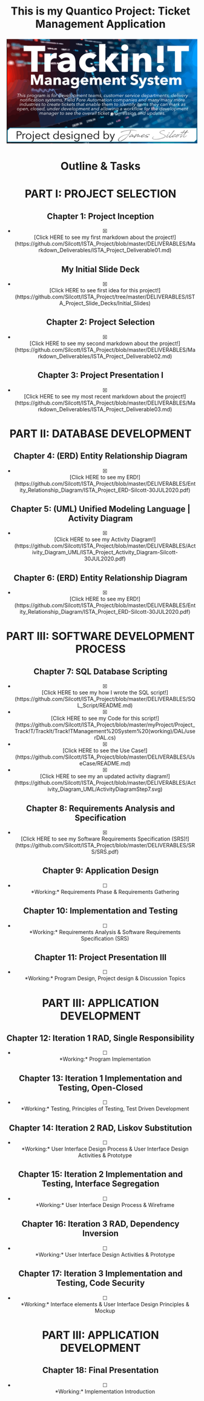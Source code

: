 <p align="center">

# <div align="center"> This is my Quantico Project: Ticket Management Application

<div align="center"><img align="Center" height="275px" width="600px" src="https://raw.githubusercontent.com/Silcott/ISTA_Project/master/myProject/Project_Track!T/Pictures/Cover.svg" alt="html" style="vertical-align:top; margin:4px"> 

# <div align="center"> Outline & Tasks

# <div align="center"> PART I: PROJECT SELECTION

## <div align="center"> Chapter 1: Project Inception
<div align="center" - [x]>

- [x] <div align="center"> [Click HERE to see my first markdown about the project!](https://github.com/Silcott/ISTA_Project/blob/master/DELIVERABLES/Markdown_Deliverables/ISTA_Project_Deliverable01.md)

## <div align="center"> My Initial Slide Deck
- [x] <div align="center"> [Click HERE to see first idea for this project!](https://github.com/Silcott/ISTA_Project/tree/master/DELIVERABLES/ISTA_Project_Slide_Decks/Initial_Slides)

## <div align="center"> Chapter 2: Project Selection
- [x] <div align="center"> [Click HERE to see my second markdown about the project!](https://github.com/Silcott/ISTA_Project/blob/master/DELIVERABLES/Markdown_Deliverables/ISTA_Project_Deliverable02.md)

## <div align="center"> Chapter 3: Project Presentation I
- [x] <div align="center"> [Click HERE to see my most recent markdown about the project!](https://github.com/Silcott/ISTA_Project/blob/master/DELIVERABLES/Markdown_Deliverables/ISTA_Project_Deliverable03.md)

# <div align="center"> PART II: DATABASE DEVELOPMENT

## <div align="center"> Chapter 4: (ERD) Entity Relationship Diagram
- [x] <div align="center"> [Click HERE to see my ERD!](https://github.com/Silcott/ISTA_Project/blob/master/DELIVERABLES/Entity_Relationship_Diagram/ISTA_Project_ERD-Silcott-30JUL2020.pdf)

## <div align="center"> Chapter 5: (UML) Unified Modeling Language | Activity Diagram
- [x] <div align="center"> [Click HERE to see my Activity Diagram!](https://github.com/Silcott/ISTA_Project/blob/master/DELIVERABLES/Activity_Diagram_UML/ISTA_Project_Activity_Diagram-Silcott-30JUL2020.pdf)

## <div align="center"> Chapter 6: (ERD) Entity Relationship Diagram 
- [x] <div align="center"> [Click HERE to see my ERD!](https://github.com/Silcott/ISTA_Project/blob/master/DELIVERABLES/Entity_Relationship_Diagram/ISTA_Project_ERD-Silcott-30JUL2020.pdf)

# <div align="center"> PART III: SOFTWARE DEVELOPMENT PROCESS

## <div align="center"> Chapter 7: SQL Database Scripting
- [x] <div align="center"> [Click HERE to see my how I wrote the SQL script!](https://github.com/Silcott/ISTA_Project/blob/master/DELIVERABLES/SQL_Script/README.md)
- [x] <div align="center"> [Click HERE to see my Code for this script!](https://github.com/Silcott/ISTA_Project/blob/master/myProject/Project_Track!T/TrackIt/Track!TManagement%20System%20(working)/DAL/userDAL.cs)
- [x] <div align="center"> [Click HERE to see the Use Case!](https://github.com/Silcott/ISTA_Project/blob/master/DELIVERABLES/UseCase/README.md)
- [x] <div align="center"> [Click HERE to see my an updated activity diagram!](https://github.com/Silcott/ISTA_Project/blob/master/DELIVERABLES/Activity_Diagram_UML/ActivityDiagramStep7.svg)

## <div align="center"> Chapter 8: Requirements Analysis and Specification
- [x] <div align="center"> [Click HERE to see my Software Requirements Specification (SRS)!](https://github.com/Silcott/ISTA_Project/blob/master/DELIVERABLES/SRS/SRS.pdf)

## <div align="center"> Chapter 9: Application Design
- [ ] <div align="center"> *Working:* Requirements Phase & Requirements Gathering

## <div align="center"> Chapter 10: Implementation and Testing
- [ ] <div align="center"> *Working:* Requirements Analysis & Software Requirements Specification (SRS)

## <div align="center"> Chapter 11: Project Presentation III
- [ ] <div align="center"> *Working:* Program Design, Project design & Discussion Topics

# <div align="center"> PART III: APPLICATION DEVELOPMENT

## <div align="center"> Chapter 12: Iteration 1 RAD, Single Responsibility
- [ ] <div align="center"> *Working:* Program Implementation

## <div align="center"> Chapter 13: Iteration 1 Implementation and Testing, Open-Closed
- [ ] <div align="center"> *Working:* Testing, Principles of Testing, Test Driven Development

## <div align="center"> Chapter 14: Iteration 2 RAD, Liskov Substitution
- [ ] <div align="center"> *Working:* User Interface Design Process & User Interface Design Activities & Prototype

## <div align="center"> Chapter 15: Iteration 2 Implementation and Testing, Interface Segregation
- [ ] <div align="center"> *Working:* User Interface Design Process & Wireframe


## <div align="center"> Chapter 16: Iteration 3 RAD, Dependency Inversion
- [ ] <div align="center"> *Working:* User Interface Design Activities & Prototype


## <div align="center"> Chapter 17: Iteration 3 Implementation and Testing, Code Security
- [ ] <div align="center"> *Working:* Interface elements & User Interface Design Principles & Mockup

# <div align="center"> PART III: APPLICATION DEVELOPMENT

## <div align="center"> Chapter 18: Final Presentation
- [ ] <div align="center"> *Working:* Implementation Introduction

</p>
